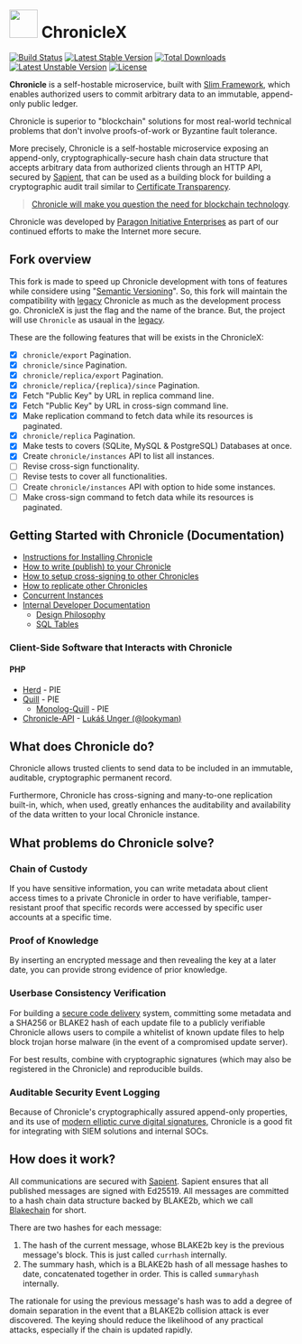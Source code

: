 <h1 id="chronicle"><img src="https://paragonie.com/static/images/chronicle-logo.svg" width="50" /> ChronicleX</h1>

[![Build Status](https://travis-ci.org/SudanOpenSourceCommunity/chronicleX.svg?branch=master)](https://travis-ci.org/SudanOpenSourceCommunity/chronicleX)
[![Latest Stable Version](https://poser.pugx.org/sudan-open-source-community/chronicle-x/v/stable)](https://packagist.org/packages/sudan-open-source-community/chronicle-x)
[![Total Downloads](https://poser.pugx.org/sudan-open-source-community/chronicle-x/downloads)](https://packagist.org/packages/sudan-open-source-community/chronicle-x)
[![Latest Unstable Version](https://poser.pugx.org/sudan-open-source-community/chronicle-x/v/unstable)](https://packagist.org/packages/sudan-open-source-community/chronicle-x)
[![License](https://poser.pugx.org/sudan-open-source-community/chronicle-x/license)](https://packagist.org/packages/sudan-open-source-community/chronicle-x)

**Chronicle** is a self-hostable microservice, built with [Slim Framework](https://www.slimframework.com),
which enables authorized users to commit arbitrary data to an immutable,
append-only public ledger.

Chronicle is superior to "blockchain" solutions for most real-world
technical problems that don't involve proofs-of-work or Byzantine fault
tolerance.

More precisely, Chronicle is a self-hostable microservice exposing an append-only,
cryptographically-secure hash chain data structure that accepts arbitrary
data from authorized clients through an HTTP API, secured by [Sapient](https://github.com/paragonie/sapient),
that can be used as a building block for building a cryptographic audit trail
similar to [Certificate Transparency](https://www.certificate-transparency.org/).

> [Chronicle will make you question the need for blockchain technology](https://paragonie.com/blog/2017/07/chronicle-will-make-you-question-need-for-blockchain-technology).

Chronicle was developed by [Paragon Initiative Enterprises](https://paragonie.com)
as part of our continued efforts to make the Internet more secure.

## Fork overview

This fork is made to speed up Chronicle development with tons of features while considere using "[Semantic Versioning](https://semver.org/spec/v2.0.0.html)". So, this fork will maintain the compatibility with [legacy](https://github.com/paragonie/chronicle) Chronicle as much as the development process go. ChronicleX is just the flag and the name of the brance. But, the project will use `Chronicle` as usaual in the [legacy](https://github.com/paragonie/chronicle).

These are the following features that will be exists in the ChronicleX:

- [x] `chronicle/export` Pagination.
- [x] `chronicle/since` Pagination.
- [x] `chronicle/replica/export` Pagination.
- [x] `chronicle/replica/{replica}/since` Pagination.
- [x] Fetch "Public Key" by URL in replica command line.
- [x] Fetch "Public Key" by URL in cross-sign command line.
- [x] Make replication command to fetch data while its resources is paginated.
- [x] `chronicle/replica` Pagination.
- [x] Make tests to covers (SQLite, MySQL & PostgreSQL) Databases at once.
- [x] Create `chronicle/instances` API to list all instances.
- [ ] Revise cross-sign functionality.
- [ ] Revise tests to cover all functionalities.
- [ ] Create `chronicle/instances` API with option to hide some instances.
- [ ] Make cross-sign command to fetch data while its resources is paginated.

## Getting Started with Chronicle (Documentation)

* [Instructions for Installing Chronicle](docs/01-setup.md)
* [How to write (publish) to your  Chronicle](docs/02-publish.md)
* [How to setup cross-signing to other Chronicles](docs/03-cross-signing.md)
* [How to replicate other Chronicles](docs/04-replication.md)
* [Concurrent Instances](docs/05-instances.md)
* [Internal Developer Documentation](docs/internals)
    * [Design Philosophy](docs/internals/01-design-philosophy.md)
    * [SQL Tables](docs/internals/02-sql-tables.md)

### Client-Side Software that Interacts with Chronicle

#### PHP

* [Herd](https://github.com/paragonie/herd) - PIE
* [Quill](https://github.com/paragonie/quill) - PIE
  * [Monolog-Quill](https://github.com/paragonie/monolog-quill) - PIE
* [Chronicle-API](https://github.com/lookyman/chronicle-api) - 
  [Lukáš Unger (@lookyman)](https://github.com/lookyman) 

## What does Chronicle do?

Chronicle allows trusted clients to send data to be included in an immutable,
auditable, cryptographic permanent record.

Furthermore, Chronicle has cross-signing and many-to-one replication built-in,
which, when used, greatly enhances the auditability and availability of the
data written to your local Chronicle instance.

## What problems do Chronicle solve?

### Chain of Custody

If you have sensitive information, you can write metadata about client access
times to a private Chronicle in order to have verifiable, tamper-resistant
proof that specific records were accessed by specific user accounts at a
specific time.

### Proof of Knowledge

By inserting an encrypted message and then revealing the key at a later date,
you can provide strong evidence of prior knowledge.

### Userbase Consistency Verification

For building a [secure code delivery](https://defuse.ca/triangle-of-secure-code-delivery.htm) system,
committing some metadata and a SHA256 or BLAKE2 hash of each update file to
a publicly verifiable Chronicle allows users to compile a whitelist of known
update files to help block trojan horse malware (in the event of a compromised
update server).

For best results, combine with cryptographic signatures (which may also be
registered in the Chronicle) and reproducible builds.

### Auditable Security Event Logging

Because of Chronicle's cryptographically assured append-only properties, and
its use of [modern elliptic curve digital signatures](https://ed25519.cr.yp.to/),
Chronicle is a good fit for integrating with SIEM solutions and internal SOCs.

## How does it work?

All communications are secured with [Sapient](https://github.com/paragonie/sapient).
Sapient ensures that all published messages are signed with Ed25519. All messages
are committed to a hash chain data structure backed by BLAKE2b, which we call
[Blakechain](https://github.com/paragonie/blakechain) for short.

There are two hashes for each message:

1. The hash of the current message, whose BLAKE2b key is the previous message's
   block. This is just called `currhash` internally.
2. The summary hash, which is a BLAKE2b hash of all message hashes to date,
   concatenated together in order. This is called `summaryhash` internally.

The rationale for using the previous message's hash was to add a degree of domain
separation in the event that a BLAKE2b collision attack is ever discovered. The
keying should reduce the likelihood of any practical attacks, especially if the
chain is updated rapidly.
